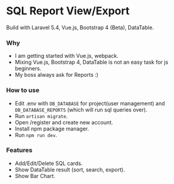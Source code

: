 # SQL Report View/Export
Build with Laravel 5.4, Vue.js, Bootstrap 4 (Beta), DataTable.

### Why

- I am getting started with Vue.js, webpack.
- Mixing Vue.js, Bootstrap 4, DataTable is not an easy task for js beginners.
- My boss always ask for Reports :)

### How to use

- Edit .env with ``DB_DATABASE`` for project(user management) and ``DB_DATABASE_REPORTS`` (which will run sql queries over).
- Run ```artisan migrate```.
- Open /register and create new account.
- Install npm package manager.
- Run ```npm run dev```.

### Features

- Add/Edit/Delete SQL cards.
- Show DataTable result (sort, search, export).
- Show Bar Chart.
